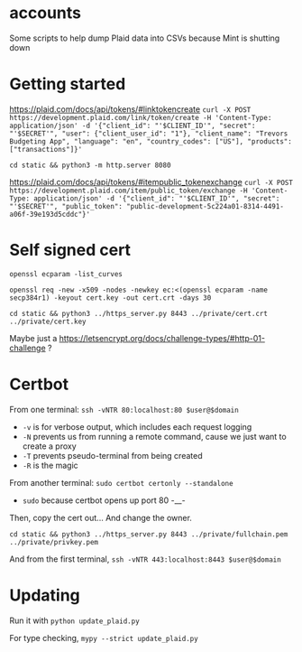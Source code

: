 # accounts

Some scripts to help dump Plaid data into CSVs because Mint is shutting down

# Getting started

https://plaid.com/docs/api/tokens/#linktokencreate
`curl -X POST https://development.plaid.com/link/token/create -H 'Content-Type: application/json' -d '{"client_id": "'$CLIENT_ID'", "secret": "'$SECRET'", "user": {"client_user_id": "1"}, "client_name": "Trevors Budgeting App", "language": "en", "country_codes": ["US"], "products": ["transactions"]}'`

`cd static && python3 -m http.server 8080`

https://plaid.com/docs/api/tokens/#itempublic_tokenexchange
`curl -X POST https://development.plaid.com/item/public_token/exchange -H 'Content-Type: application/json' -d '{"client_id": "'$CLIENT_ID'", "secret": "'$SECRET'", "public_token": "public-development-5c224a01-8314-4491-a06f-39e193d5cddc"}'`

# Self signed cert

`openssl ecparam -list_curves`

`openssl req -new -x509 -nodes -newkey ec:<(openssl ecparam -name secp384r1) -keyout cert.key -out cert.crt -days 30`

`cd static && python3 ../https_server.py 8443 ../private/cert.crt ../private/cert.key`

Maybe just a https://letsencrypt.org/docs/challenge-types/#http-01-challenge ?

# Certbot

From one terminal:
`ssh -vNTR 80:localhost:80 $user@$domain`
* `-v` is for verbose output, which includes each request logging
* `-N` prevents us from running a remote command, cause we just want to create a proxy
* `-T` prevents pseudo-terminal from being created
* `-R` is the magic

From another terminal:
`sudo certbot certonly --standalone`
* `sudo` because certbot opens up port 80 -__-

Then, copy the cert out... And change the owner.

`cd static && python3 ../https_server.py 8443 ../private/fullchain.pem ../private/privkey.pem`

And from the first terminal, `ssh -vNTR 443:localhost:8443 $user@$domain`

# Updating

Run it with `python update_plaid.py`

For type checking, `mypy --strict update_plaid.py`
